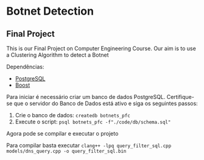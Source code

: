 # Botnet Detection

## Final Project

This is our Final Project on Computer Engineering Course. Our aim is to use a Clustering Algorithm to detect a Botnet

Dependências:

- [PostgreSQL](https://www.postgresql.org/download/)
- [Boost](https://sourceforge.net/projects/boost/files/boost/1.61.0/)

Para iniciar é necessário criar um banco de dados PostgreSQL. Certifique-se que o servidor do Banco de Dados está ativo e siga os seguintes passos:

1. Crie o banco de dados: `createdb botnets_pfc`
2. Execute o script: `psql botnets_pfc -f"./code/db/schema.sql"`

Agora pode se compilar e executar o projeto

Para compilar basta executar `clang++ -lpq query_filter_sql.cpp models/dns_query.cpp -o query_filter_sql.bin`